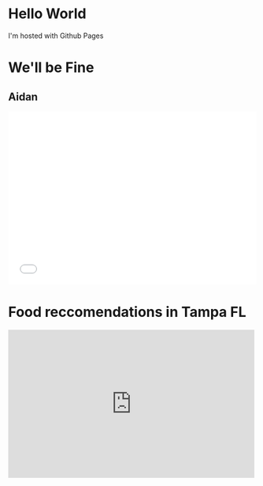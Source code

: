 <html>
<body>
<h1> Hello World </h1>
<p> I'm hosted with Github Pages </p>
<h1>We'll be Fine</h1> 
<h2>Aidan</h2>
<iframe src="//www.pixton.com/embed/arsrtq9j" frameborder="0" width="100%" height="350" allowfullscreen></iframe>
<h1>Food reccomendations in Tampa FL</h1>
<iframe width="500" height="300" scrolling="no" frameborder="no" src="https://fusiontables.google.com/embedviz?q=select+col1+from+11gfMYYh0RJgle9ekMBK-xTOYDnCvZ6ouxveVUyBb&amp;viz=MAP&amp;h=false&amp;lat=27.939379474518383&amp;lng=-82.44287440693358&amp;t=1&amp;z=12&amp;l=col1&amp;y=2&amp;tmplt=3&amp;hml=ONE_COL_LAT_LNG"></iframe>

</body>
</html>
